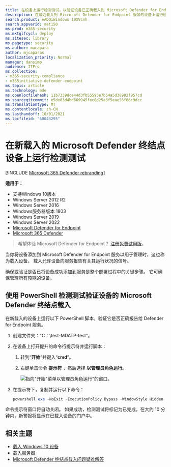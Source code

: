 ```yaml
---
title: 在设备上运行检测测试，以验证设备已正确载入到 Microsoft Defender for Endpoint
description: 在最近载入到 Microsoft Defender for Endpoint 服务的设备上运行检测测试脚本，以验证是否正确添加了该脚本。
search.product: eADQiWindows 10XVcnh
search.appverid: met150
ms.prod: m365-security
ms.mktglfcycl: deploy
ms.sitesec: library
ms.pagetype: security
ms.author: macapara
author: mjcaparas
localization_priority: Normal
manager: dansimp
audience: ITPro
ms.collection:
- m365-security-compliance
- m365initiative-defender-endpoint
ms.topic: article
ms.technology: mde
ms.openlocfilehash: 11b7339dce44d3fb55593e7b54a5d38982f957cd
ms.sourcegitcommit: e5de03d4bd669945fec0d25a3f5eae56f86c9dcc
ms.translationtype: MT
ms.contentlocale: zh-CN
ms.lasthandoff: 10/01/2021
ms.locfileid: "60043295"
---
```

# <a name="run-a-detection-test-on-a-newly-onboarded-microsoft-defender-for-endpoint-device"></a>在新载入的 Microsoft Defender 终结点设备上运行检测测试

[!INCLUDE [Microsoft 365 Defender rebranding](../../includes/microsoft-defender.md)]


**适用于：**
- 支持Windows 10版本
- Windows Server 2012 R2
- Windows Server 2016
- Windows服务器版本 1803
- Windows Server 2019
- Windows Server 2022
- [Microsoft Defender for Endpoint](https://go.microsoft.com/fwlink/?linkid=2154037)
- [Microsoft 365 Defender](https://go.microsoft.com/fwlink/?linkid=2118804)

> 希望体验 Microsoft Defender for Endpoint？ [注册免费试用版](https://signup.microsoft.com/create-account/signup?products=7f379fee-c4f9-4278-b0a1-e4c8c2fcdf7e&ru=https://aka.ms/MDEp2OpenTrial?ocid=docs-wdatp-exposedapis-abovefoldlink)。

当你将设备添加到 Microsoft Defender for Endpoint 服务以用于管理时，这也称为载入设备。 载入允许设备向服务报告有关其运行状况的信号。

确保或验证是否已将设备成功添加到服务是整个部署过程中的关键步骤。 它可确保管理所有预期的设备。 

## <a name="verify-microsoft-defender-for-endpoint-onboarding-of-a-device-using-a-powershell-detection-test"></a>使用 PowerShell 检测测试验证设备的 Microsoft Defender 终结点载入

在新载入的设备上运行以下 PowerShell 脚本，验证它是否正确报告给 Defender for Endpoint 服务。

1. 创建文件夹："C：\test-MDATP-test"。
2. 在设备上打开提升的命令行提示符并运行脚本：

   1. 转到“**开始**”并键入“**cmd**”。

   1. 右键单击命令 **提示符** ，然后选择 **以管理员角色运行**。

      ![指向"开始"菜单以管理员角色运行"的窗口。](images/run-as-admin.png)

3. 在提示符下，复制并运行以下命令：

   ```powershell
   powershell.exe -NoExit -ExecutionPolicy Bypass -WindowStyle Hidden $ErrorActionPreference = 'silentlycontinue';(New-Object System.Net.WebClient).DownloadFile('http://127.0.0.1/1.exe', 'C:\\test-MDATP-test\\invoice.exe');Start-Process 'C:\\test-MDATP-test\\invoice.exe'
   ```

命令提示符窗口将自动关闭。 如果成功，检测测试将标记为已完成，在大约 10 分钟内，新警报将显示在已载入设备的门户中。

## <a name="related-topics"></a>相关主题

- [载入 Windows 10 设备](configure-endpoints.md)
- [载入服务器](configure-server-endpoints.md)
- [Microsoft Defender 终结点载入问题疑难解答](/microsoft-365/security/defender-endpoint/troubleshoot-onboarding)
